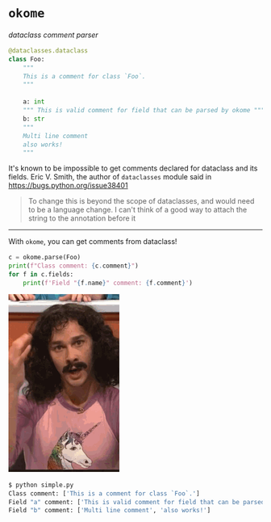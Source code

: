 # `okome`

*dataclass comment parser*

```python
@dataclasses.dataclass
class Foo:
    """
    This is a comment for class `Foo`.
    """

    a: int
    """ This is valid comment for field that can be parsed by okome """
    b: str
    """
    Multi line comment
    also works!
    """
```

It's known to be impossible to get comments declared for dataclass and its fields. Eric V. Smith, the author of `dataclasses` module said in https://bugs.python.org/issue38401

> To change this is beyond the scope of dataclasses, and would need to be a language change. I can't think of a good way to attach the string to the annotation before it

---

With `okome`, you can get comments from dataclass!

```python
c = okome.parse(Foo)
print(f"Class comment: {c.comment}")
for f in c.fields:
    print(f'Field "{f.name}" comment: {f.comment}')
```

![](magic.gif)

```python
$ python simple.py
Class comment: ['This is a comment for class `Foo`.']
Field "a" comment: ['This is valid comment for field that can be parsed by okome']
Field "b" comment: ['Multi line comment', 'also works!']
```